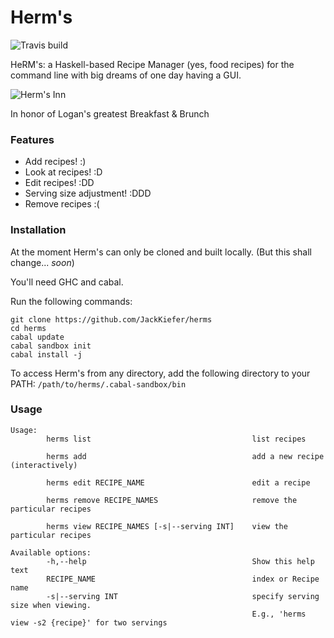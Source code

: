 # Herm's

![Travis build](https://api.travis-ci.org/JackKiefer/herms.svg?branch=master)

HeRM's: a Haskell-based Recipe Manager (yes, food recipes) for the command line with big dreams of one day having a GUI.

![Herm's Inn](https://images.duckduckgo.com/iu/?u=https%3A%2F%2Firs2.4sqi.net%2Fimg%2Fgeneral%2F600x600%2F803_DzmDgevV4Yw5OrVsh9c4iaE7Bx8aSA0AY7y4L5Um7Qg.jpg&f=1)

In honor of Logan's greatest Breakfast & Brunch

### Features
- Add recipes! :)
- Look at recipes! :D
- Edit recipes! :DD
- Serving size adjustment! :DDD
- Remove recipes :(

### Installation

At the moment Herm's can only be cloned and built locally. (But this shall change... _soon_)

You'll need GHC and cabal.

Run the following commands:
```
git clone https://github.com/JackKiefer/herms
cd herms
cabal update
cabal sandbox init
cabal install -j
```
To access Herm's from any directory, add the following directory to your PATH:
`/path/to/herms/.cabal-sandbox/bin`

### Usage
```
Usage:
        herms list                                    list recipes

        herms add                                     add a new recipe (interactively)

        herms edit RECIPE_NAME                        edit a recipe

        herms remove RECIPE_NAMES                     remove the particular recipes
                
        herms view RECIPE_NAMES [-s|--serving INT]    view the particular recipes
        
Available options:
        -h,--help                                     Show this help text
        RECIPE_NAME                                   index or Recipe name
        -s|--serving INT                              specify serving size when viewing.
                                                      E.g., 'herms view -s2 {recipe}' for two servings
```
